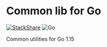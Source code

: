# Common lib for Go
[![StackShare](http://img.shields.io/badge/tech-stack-0690fa.svg?style=flat)](https://stackshare.io/alexandria/alexandria-technologies)
![Go](https://github.com/alexandria-oss/common-go/workflows/Go/badge.svg)

Common utilities for Go 1.15
